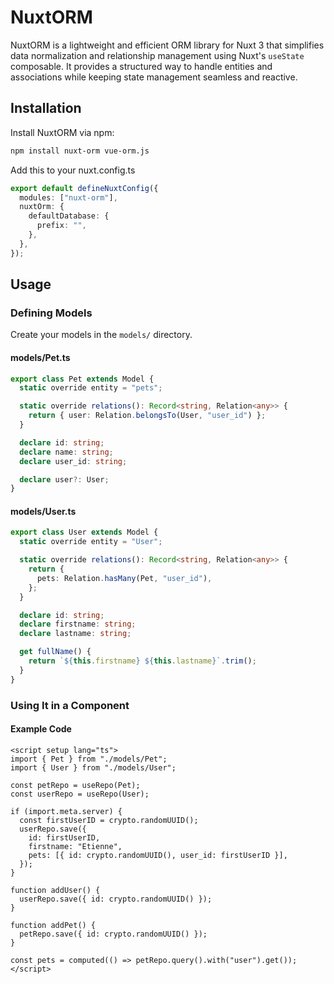 # NuxtORM

NuxtORM is a lightweight and efficient ORM library for Nuxt 3 that simplifies data normalization and relationship management using Nuxt's `useState` composable. It provides a structured way to handle entities and associations while keeping state management seamless and reactive.

## Installation

Install NuxtORM via npm:

```sh
npm install nuxt-orm vue-orm.js
```

Add this to your nuxt.config.ts

```ts
export default defineNuxtConfig({
  modules: ["nuxt-orm"],
  nuxtOrm: {
    defaultDatabase: {
      prefix: "",
    },
  },
});
```

## Usage

### Defining Models

Create your models in the `models/` directory.

#### models/Pet.ts

```ts
export class Pet extends Model {
  static override entity = "pets";

  static override relations(): Record<string, Relation<any>> {
    return { user: Relation.belongsTo(User, "user_id") };
  }

  declare id: string;
  declare name: string;
  declare user_id: string;

  declare user?: User;
}
```

#### models/User.ts

```ts
export class User extends Model {
  static override entity = "User";

  static override relations(): Record<string, Relation<any>> {
    return {
      pets: Relation.hasMany(Pet, "user_id"),
    };
  }

  declare id: string;
  declare firstname: string;
  declare lastname: string;

  get fullName() {
    return `${this.firstname} ${this.lastname}`.trim();
  }
}
```

### Using It in a Component

#### Example Code

```vue
<script setup lang="ts">
import { Pet } from "./models/Pet";
import { User } from "./models/User";

const petRepo = useRepo(Pet);
const userRepo = useRepo(User);

if (import.meta.server) {
  const firstUserID = crypto.randomUUID();
  userRepo.save({
    id: firstUserID,
    firstname: "Etienne",
    pets: [{ id: crypto.randomUUID(), user_id: firstUserID }],
  });
}

function addUser() {
  userRepo.save({ id: crypto.randomUUID() });
}

function addPet() {
  petRepo.save({ id: crypto.randomUUID() });
}

const pets = computed(() => petRepo.query().with("user").get());
</script>
```

